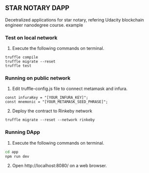 ## STAR NOTARY DAPP
Decetralized applications for star notary, refering Udacity blockchain engineer nanodegree course.
example

### Test on local network
1. Execute the following commands on terminal.
```
truffle compile
truffle migrate --reset
truffle test
```

### Running on public network
1. Edit truffle-config.js file to connect metamask and infura.
```
const infuraKey = "[YOUR_INFURA_KEY]";
const mnemonic = "[YOUR_METAMASK_SEED_PHRASE]";
```
2. Deploy the contract to Rinkeby network
```
truffle migrate --reset --network rinkeby
```

### Running DApp
1. Execute the following commands on terminal.
```bash
cd app
npm run dev
```
2. Open http://localhost:8080/ on a web browser.
